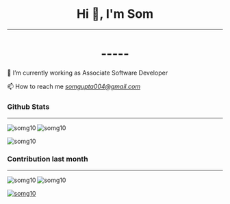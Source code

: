 <h1 align="center">Hi 👋, I'm Som  </h1>

<hr>

<h1 align="center"> ----- </h1>
<p>
🌱 I’m currently working as Associate Software Developer 


📫 How to reach me *somgupta004@gmail.com* 


</p>


<h3 align="left">Github Stats</h3>

<hr>

<p>
  <img align="left" src="https://github-readme-stats.vercel.app/api/top-langs?username=somg10&show_icons=true&theme=dark&locale=en&layout=compact" alt="somg10" />
</p>

<p>&nbsp;<img align="left" src="https://github-readme-stats.vercel.app/api?username=somg10&show_icons=true&theme=dark&locale=en" alt="somg10" /></p>

<p>&nbsp;<img align="left" src="https://github-readme-streak-stats.herokuapp.com/?user=somg10&theme=highcontrast" alt="somg10" /></p>








<p>
  <h3 align="left">Contribution last month</h3>
  <hr>
  <img align="left" src="https://activity-graph.herokuapp.com/graph?username=somg10&theme=xcode" alt="somg10" />
</p>


<p align="left"> <img src="https://komarev.com/ghpvc/?username=somg10&label=Profile%20views&color=0e75b6&style=flat" alt="somg10" /> </p>

<p align="left"> <a href="https://github.com/ryo-ma/github-profile-trophy"><img src="https://github-profile-trophy.vercel.app/?username=somg10" alt="somg10" /></a> </p>

<!-- <p align="left"> <a href="https://twitter.com/" target="blank"><img src="https://img.shields.io/twitter/follow/?logo=twitter&style=for-the-badge" alt="" /></a> </p> -->



